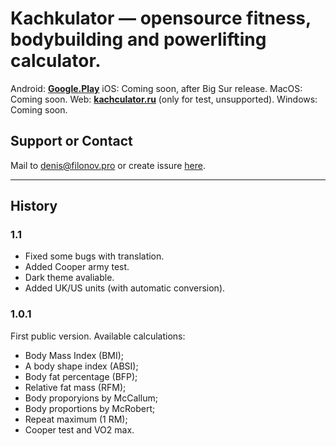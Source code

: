 # Kachkulator — opensource fitness, bodybuilding and powerlifting calculator.

Android: **[Google.Play](https://play.google.com/store/apps/details?id=pro.filonov.kachkulator)**
iOS: Coming soon, after Big Sur release.
MacOS: Coming soon.
Web: **[kachculator.ru](https://kachculator.ru)** (only for test, unsupported).
Windows: Coming soon.

## Support or Contact

Mail to [denis@filonov.pro](mailto://denis@filonov.pro)
or create issure [here](https://github.com/filonov/kachculator/issues).

---

## History

### 1.1
- Fixed some bugs with translation.
- Added Cooper army test.
- Dark theme avaliable.
- Added UK/US units (with automatic conversion).

### 1.0.1
First public version. Available calculations: 
- Body Mass Index (BMI);
- A body shape index (ABSI);
- Body fat percentage (BFP);
- Relative fat mass (RFM);
- Body proporyions by McCallum;
- Body proportions by McRobert;
- Repeat maximum (1 RM);
- Cooper test and VO2 max.